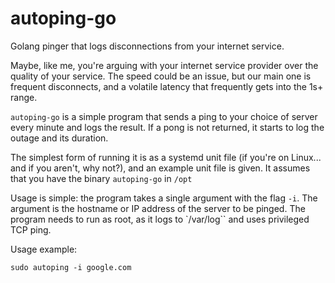 # autoping-go
Golang pinger that logs disconnections from your internet service.

Maybe, like me, you're arguing with your internet service provider over the quality of your service. The speed could be an issue, but our main one is frequent disconnects, and a volatile latency that frequently gets into the 1s+ range.

`autoping-go` is a simple program that sends a ping to your choice of server every minute and logs the result. If a pong is not returned, it starts to log the outage and its duration.

The simplest form of running it is as a systemd unit file (if you're on Linux... and if you aren't, why not?), and an example unit file is given. It assumes that you have the binary `autoping-go` in `/opt`

Usage is simple: the program takes a single argument with the flag `-i`. The argument is the hostname or IP address of the server to be pinged. The program needs to run as root, as it logs to `/var/log`` and uses privileged TCP ping.

Usage example:

`sudo autoping -i google.com`
